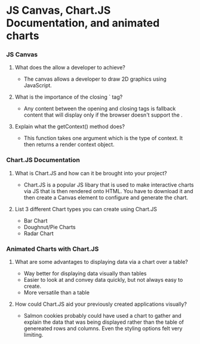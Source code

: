 # JS Canvas, Chart.JS Documentation, and animated charts

### JS Canvas

1. What does the <canvas> allow a developer to achieve?
    * The canvas allows a developer to draw 2D graphics using JavaScript. 

2. What is the importance of the closing `</canvas> tag?
    * Any content between the opening and closing tags is fallback content that will display only if the browser doesn't support the <canvas>. 

3. Explain what the getContext() method does?
    * This function takes one argument which is the type of context. It then returns a render context object. 

### Chart.JS Documentation

1. What is Chart.JS and how can it be brought into your project?
    * Chart.JS is a popular JS libary that is used to make interactive charts via JS that is then rendered onto HTML. You have to download it and then create a Canvas element to configure and generate the chart.

2. List 3 different Chart types you can create using Chart.JS
    * Bar Chart
    * Doughnut/Pie Charts
    * Radar Chart

### Animated Charts with Chart.JS

1. What are some advantages to displaying data via a chart over a table?
    * Way better for displaying data visually than tables
    * Easier to look at and convey data quickly, but not always easy to create.
    * More versatile than a table

2. How could Chart.JS aid your previously created applications visually?
    * Salmon cookies probably could have used a chart to gather and explain the data that was being displayed rather than the table of genereated rows and columns. Even the styling options felt very limiting.